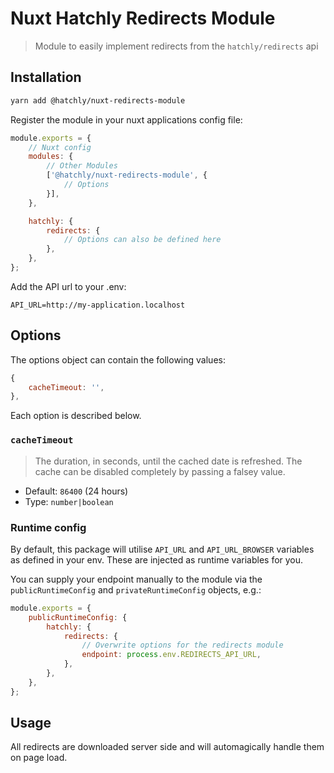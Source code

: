 # Nuxt Hatchly Redirects Module

> Module to easily implement redirects from the `hatchly/redirects` api

## Installation

```bash
yarn add @hatchly/nuxt-redirects-module
```

Register the module in your nuxt applications config file:

```js
module.exports = {
    // Nuxt config
    modules: {
        // Other Modules
        ['@hatchly/nuxt-redirects-module', {
            // Options
        }],
    },

    hatchly: {
        redirects: {
            // Options can also be defined here
        },
    },
};
```

Add the API url to your .env:

```
API_URL=http://my-application.localhost
```

## Options

The options object can contain the following values: 

```js
{
    cacheTimeout: '',
},
```

Each option is described below.

### `cacheTimeout`

> The duration, in seconds, until the cached date is refreshed. The cache can be disabled completely by passing a falsey value.

- Default: `86400` (24 hours)
- Type: `number|boolean`

### Runtime config

By default, this package will utilise `API_URL` and `API_URL_BROWSER` variables as defined in your env. These are injected as runtime variables for you.

You can supply your endpoint manually to the module via the `publicRuntimeConfig` and `privateRuntimeConfig` objects, e.g.:

```js
module.exports = {
    publicRuntimeConfig: {
        hatchly: {
            redirects: {
                // Overwrite options for the redirects module
                endpoint: process.env.REDIRECTS_API_URL,
            },
        },    
    },
};
```

## Usage

All redirects are downloaded server side and will automagically handle them on page load.
